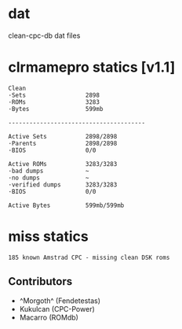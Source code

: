# dat
clean-cpc-db dat files

# clrmamepro statics [v1.1]
```
Clean
·Sets                 2898
·ROMs                 3283
·Bytes                599mb

---------------------------------------

Active Sets           2898/2898
·Parents              2898/2898
·BIOS                 0/0

Active ROMs           3283/3283
·bad dumps            ~
·no dumps             ~
·verified dumps       3283/3283
·BIOS                 0/0

Active Bytes          599mb/599mb
```

# miss statics
```
185 known Amstrad CPC - missing clean DSK roms
```

## Contributors

* ^Morgoth^ (Fendetestas)
* Kukulcan (CPC-Power)
* Macarro (ROMdb)
